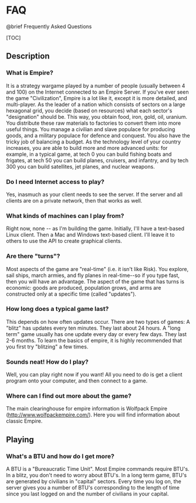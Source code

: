 FAQ
===

@brief Frequently Asked Questions

[TOC]

## Description

### What is Empire?
It is a strategy wargame played by a number of people (usually between 4 and 100) 
on the Internet connected to an Empire Server.  If you've ever seen the
game "Civilization", Empire is a lot like it, except it is more detailed, and
multi-player.  As the leader of a nation which consists of sectors on a large 
hexagonal grid, you decide (based on resources) what each sector's 
"designation" should be.  This way, you obtain food, iron, gold, oil, uranium. 
You distribute these raw materials to factories to convert them into more useful 
things. You manage a civilian and slave populace for producing goods, and a 
military populace for defence and conquest. You also have the tricky job of 
balancing a budget. As the technology level of your country increases, you are 
able to build more and more advanced units: for example, in a typical game, at 
tech 0 you can build fishing boats and frigates, at tech 50 you can build planes, 
cruisers, and infantry, and by tech 300 you can build satellites, jet planes, 
and nuclear weapons.

### Do I need Internet access to play?
Yes, inasmuch as your client needs to see the server.  If the server and all
clients are on a private network, then that works as well.

### What kinds of machines can I play from?
Right now, none -- as I'm building the game.  Initially, I'll have a text-based
Linux client.  Then a Mac and Windows text-based client.  I'll leave it to 
others to use the API to create graphical clients.

### Are there "turns"?
Most aspects of the game are "real-time" (i.e. it isn't like Risk). You explore,
sail ships, march armies, and fly planes in real-time--so if you type fast, 
then you will have an advantage.  The aspect of the game that has turns is 
economic: goods are produced, population grows, and arms are constructed only at 
a specific time (called "updates").

### How long does a typical game last?
This depends on how often updates occur. There are two types of games: A 
"blitz" has updates every ten minutes.  They last about 24 hours.  A "long term" 
game usually has one update every day or every few days.  They last 2-6 months. 
To learn the basics of empire, it is highly recommended that you first try 
"blitzing" a few times.

### Sounds neat! How do I play?
Well, you can play right now if you want! All you need to do is get a client 
program onto your computer, and then connect to a game.

### Where can I find out more about the game?
The main clearinghouse for empire information is Wolfpack Empire (http://www.wolfpackempire.com/). 
Here you will find information about classic Empire.


## Playing

### What's a BTU and how do I get more?
A BTU is a "Bureaucratic Time Unit". Most Empire commands require BTU's. In a 
blitz, you don't need to worry about BTU's. In a long term game, BTU's are 
generated by civilians in "capital" sectors. Every time you log on, the server 
gives you a number of BTU's corresponding to the length of time since you last 
logged on and the number of civilians in your capital.

